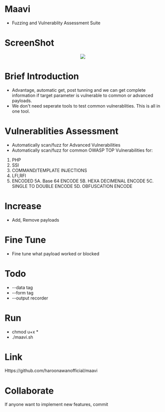 # Maavi
- Fuzzing and Vulnerablity Assessment Suite

# ScreenShot
<div align="center">
    <img src="https://i.ibb.co/VBRLtq0/up2.png"</img> 
</div>

# Brief Introduction
- Advantage, automatic get, post tunning and we can get complete information if target parameter is vulnerable to common or advanced payloads.
- We don't need seperate tools to test common vulnerablities. This is all in one tool. 

# Vulnerablities Assessment
- Automatically scan/fuzz for Advanced Vulnerabilities
- Automatically scan/fuzz for common OWASP TOP Vulnerabilities for:
1. PHP
2. SSI
3. COMMAND/TEMPLATE INJECTIONS
4. LFI,RFI
5. ENCODED
5A. Base 64 ENCODE
5B. HEXA DECIMENAL ENCODE
5C. SINGLE TO DOUBLE ENCODE
5D. OBFUSCATION ENCODE

# Increase
- Add, Remove payloads

# Fine Tune
- Fine tune what payload worked or blocked

# Todo
- --data tag
- --form tag
- --output recorder


# Run
- chmod u+x *
- ./maavi.sh

# Link
Https://github.com/haroonawanofficial/maavi

# Collaborate
If anyone want to implement new features, commit
